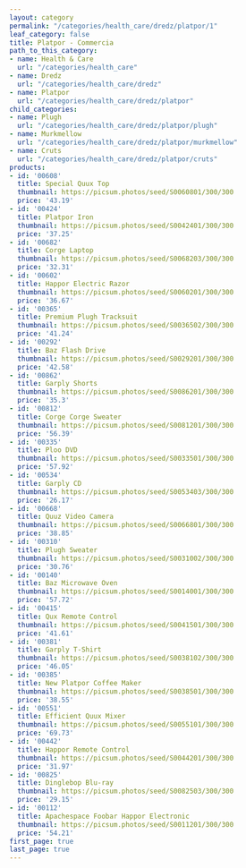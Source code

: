 ```yaml
---
layout: category
permalink: "/categories/health_care/dredz/platpor/1"
leaf_category: false
title: Platpor - Commercia
path_to_this_category:
- name: Health & Care
  url: "/categories/health_care"
- name: Dredz
  url: "/categories/health_care/dredz"
- name: Platpor
  url: "/categories/health_care/dredz/platpor"
child_categories:
- name: Plugh
  url: "/categories/health_care/dredz/platpor/plugh"
- name: Murkmellow
  url: "/categories/health_care/dredz/platpor/murkmellow"
- name: Cruts
  url: "/categories/health_care/dredz/platpor/cruts"
products:
- id: '00608'
  title: Special Quux Top
  thumbnail: https://picsum.photos/seed/S0060801/300/300
  price: '43.19'
- id: '00424'
  title: Platpor Iron
  thumbnail: https://picsum.photos/seed/S0042401/300/300
  price: '37.25'
- id: '00682'
  title: Corge Laptop
  thumbnail: https://picsum.photos/seed/S0068203/300/300
  price: '32.31'
- id: '00602'
  title: Happor Electric Razor
  thumbnail: https://picsum.photos/seed/S0060201/300/300
  price: '36.67'
- id: '00365'
  title: Premium Plugh Tracksuit
  thumbnail: https://picsum.photos/seed/S0036502/300/300
  price: '41.24'
- id: '00292'
  title: Baz Flash Drive
  thumbnail: https://picsum.photos/seed/S0029201/300/300
  price: '42.58'
- id: '00862'
  title: Garply Shorts
  thumbnail: https://picsum.photos/seed/S0086201/300/300
  price: '35.3'
- id: '00812'
  title: Corge Corge Sweater
  thumbnail: https://picsum.photos/seed/S0081201/300/300
  price: '56.39'
- id: '00335'
  title: Ploo DVD
  thumbnail: https://picsum.photos/seed/S0033501/300/300
  price: '57.92'
- id: '00534'
  title: Garply CD
  thumbnail: https://picsum.photos/seed/S0053403/300/300
  price: '26.17'
- id: '00668'
  title: Quuz Video Camera
  thumbnail: https://picsum.photos/seed/S0066801/300/300
  price: '38.85'
- id: '00310'
  title: Plugh Sweater
  thumbnail: https://picsum.photos/seed/S0031002/300/300
  price: '30.76'
- id: '00140'
  title: Baz Microwave Oven
  thumbnail: https://picsum.photos/seed/S0014001/300/300
  price: '57.72'
- id: '00415'
  title: Qux Remote Control
  thumbnail: https://picsum.photos/seed/S0041501/300/300
  price: '41.61'
- id: '00381'
  title: Garply T-Shirt
  thumbnail: https://picsum.photos/seed/S0038102/300/300
  price: '46.05'
- id: '00385'
  title: New Platpor Coffee Maker
  thumbnail: https://picsum.photos/seed/S0038501/300/300
  price: '38.55'
- id: '00551'
  title: Efficient Quux Mixer
  thumbnail: https://picsum.photos/seed/S0055101/300/300
  price: '69.73'
- id: '00442'
  title: Happor Remote Control
  thumbnail: https://picsum.photos/seed/S0044201/300/300
  price: '31.97'
- id: '00825'
  title: Dinglebop Blu-ray
  thumbnail: https://picsum.photos/seed/S0082503/300/300
  price: '29.15'
- id: '00112'
  title: Apachespace Foobar Happor Electronic
  thumbnail: https://picsum.photos/seed/S0011201/300/300
  price: '54.21'
first_page: true
last_page: true
---
```

